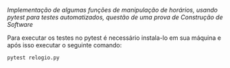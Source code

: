 *Implementação de algumas funções de manipulação de horários, usando pytest para testes automatizados, questão de uma prova de Construção de Software*

Para executar os testes no pytest é necessário instala-lo em sua máquina e após isso executar o seguinte comando:

```pytest relogio.py```
